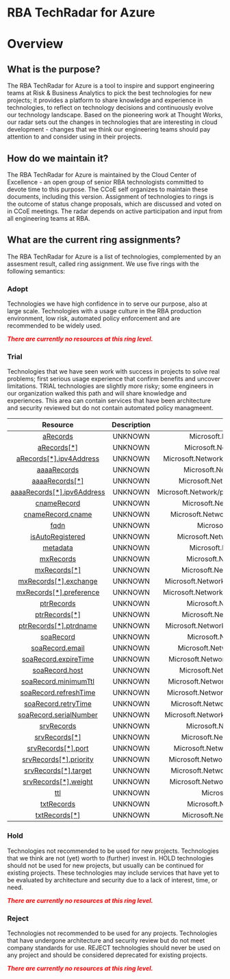 
RBA TechRadar for Azure
=======================

# Overview

## What is the purpose?


The RBA TechRadar for Azure is a tool to inspire and support engineering teams at Risk & Business Analytics to pick the best technologies for new projects; it provides a platform to share knowledge and experience in technologies, to reflect on technology decisions and continuously evolve our technology landscape.  Based on the pioneering work at Thought Works, our radar sets out the changes in technologies that are interesting in cloud development - changes that we think our engineering teams should pay attention to and consider using in their projects.
## How do we maintain it?


The RBA TechRadar for Azure is maintained by the Cloud Center of Excellence - an open group of senior RBA technologists committed to devote time to this purpose.  The CCoE self organizes to maintain these documents, including this version.  Assignment of technologies to rings is the outcome of status change proposals, which are discussed and voted on in CCoE meetings.  The radar depends on active participation and input from all engineering teams at RBA.
## What are the current ring assignments?


The RBA TechRadar for Azure is a list of technologies, complemented by an assesment result, called ring assignment.  We use five rings with the following semantics:
### Adopt


Technologies we have high confidence in to serve our purpose, also at large scale.  Technologies with a usage culture in the RBA production environment, low risk, automated policy enforcement and are recommended to be widely used.  
  
***<font color="red"> There are currently no resources at this ring level. </font>***
### Trial


Technologies that we have seen work with success in projects to solve real problems;  first serious usage experience that confirm benefits and uncover limitations.  TRIAL technologies are slightly more risky; some engineers in our organization walked this path and will share knowledge and experiences.  This area can contain services that have been architecture and security reviewed but do not contain automated policy managmeent.  

|Resource|Description|Path|Status|
| :---: | :---: | :---: | :---: |
|[aRecords](https://github.com/openrba/python-azure-techradar/tree/master/Microsoft.Network/privateDnsZones/CNAME/aRecords)|UNKNOWN|Microsoft.Network/privateDnsZones/CNAME/aRecords|TRIAL|
|[aRecords[*]](https://github.com/openrba/python-azure-techradar/tree/master/Microsoft.Network/privateDnsZones/CNAME/aRecords[*])|UNKNOWN|Microsoft.Network/privateDnsZones/CNAME/aRecords[*]|TRIAL|
|[aRecords[*].ipv4Address](https://github.com/openrba/python-azure-techradar/tree/master/Microsoft.Network/privateDnsZones/CNAME/aRecords[*].ipv4Address)|UNKNOWN|Microsoft.Network/privateDnsZones/CNAME/aRecords[*].ipv4Address|TRIAL|
|[aaaaRecords](https://github.com/openrba/python-azure-techradar/tree/master/Microsoft.Network/privateDnsZones/CNAME/aaaaRecords)|UNKNOWN|Microsoft.Network/privateDnsZones/CNAME/aaaaRecords|TRIAL|
|[aaaaRecords[*]](https://github.com/openrba/python-azure-techradar/tree/master/Microsoft.Network/privateDnsZones/CNAME/aaaaRecords[*])|UNKNOWN|Microsoft.Network/privateDnsZones/CNAME/aaaaRecords[*]|TRIAL|
|[aaaaRecords[*].ipv6Address](https://github.com/openrba/python-azure-techradar/tree/master/Microsoft.Network/privateDnsZones/CNAME/aaaaRecords[*].ipv6Address)|UNKNOWN|Microsoft.Network/privateDnsZones/CNAME/aaaaRecords[*].ipv6Address|TRIAL|
|[cnameRecord](https://github.com/openrba/python-azure-techradar/tree/master/Microsoft.Network/privateDnsZones/CNAME/cnameRecord)|UNKNOWN|Microsoft.Network/privateDnsZones/CNAME/cnameRecord|TRIAL|
|[cnameRecord.cname](https://github.com/openrba/python-azure-techradar/tree/master/Microsoft.Network/privateDnsZones/CNAME/cnameRecord.cname)|UNKNOWN|Microsoft.Network/privateDnsZones/CNAME/cnameRecord.cname|TRIAL|
|[fqdn](https://github.com/openrba/python-azure-techradar/tree/master/Microsoft.Network/privateDnsZones/CNAME/fqdn)|UNKNOWN|Microsoft.Network/privateDnsZones/CNAME/fqdn|TRIAL|
|[isAutoRegistered](https://github.com/openrba/python-azure-techradar/tree/master/Microsoft.Network/privateDnsZones/CNAME/isAutoRegistered)|UNKNOWN|Microsoft.Network/privateDnsZones/CNAME/isAutoRegistered|TRIAL|
|[metadata](https://github.com/openrba/python-azure-techradar/tree/master/Microsoft.Network/privateDnsZones/CNAME/metadata)|UNKNOWN|Microsoft.Network/privateDnsZones/CNAME/metadata|TRIAL|
|[mxRecords](https://github.com/openrba/python-azure-techradar/tree/master/Microsoft.Network/privateDnsZones/CNAME/mxRecords)|UNKNOWN|Microsoft.Network/privateDnsZones/CNAME/mxRecords|TRIAL|
|[mxRecords[*]](https://github.com/openrba/python-azure-techradar/tree/master/Microsoft.Network/privateDnsZones/CNAME/mxRecords[*])|UNKNOWN|Microsoft.Network/privateDnsZones/CNAME/mxRecords[*]|TRIAL|
|[mxRecords[*].exchange](https://github.com/openrba/python-azure-techradar/tree/master/Microsoft.Network/privateDnsZones/CNAME/mxRecords[*].exchange)|UNKNOWN|Microsoft.Network/privateDnsZones/CNAME/mxRecords[*].exchange|TRIAL|
|[mxRecords[*].preference](https://github.com/openrba/python-azure-techradar/tree/master/Microsoft.Network/privateDnsZones/CNAME/mxRecords[*].preference)|UNKNOWN|Microsoft.Network/privateDnsZones/CNAME/mxRecords[*].preference|TRIAL|
|[ptrRecords](https://github.com/openrba/python-azure-techradar/tree/master/Microsoft.Network/privateDnsZones/CNAME/ptrRecords)|UNKNOWN|Microsoft.Network/privateDnsZones/CNAME/ptrRecords|TRIAL|
|[ptrRecords[*]](https://github.com/openrba/python-azure-techradar/tree/master/Microsoft.Network/privateDnsZones/CNAME/ptrRecords[*])|UNKNOWN|Microsoft.Network/privateDnsZones/CNAME/ptrRecords[*]|TRIAL|
|[ptrRecords[*].ptrdname](https://github.com/openrba/python-azure-techradar/tree/master/Microsoft.Network/privateDnsZones/CNAME/ptrRecords[*].ptrdname)|UNKNOWN|Microsoft.Network/privateDnsZones/CNAME/ptrRecords[*].ptrdname|TRIAL|
|[soaRecord](https://github.com/openrba/python-azure-techradar/tree/master/Microsoft.Network/privateDnsZones/CNAME/soaRecord)|UNKNOWN|Microsoft.Network/privateDnsZones/CNAME/soaRecord|TRIAL|
|[soaRecord.email](https://github.com/openrba/python-azure-techradar/tree/master/Microsoft.Network/privateDnsZones/CNAME/soaRecord.email)|UNKNOWN|Microsoft.Network/privateDnsZones/CNAME/soaRecord.email|TRIAL|
|[soaRecord.expireTime](https://github.com/openrba/python-azure-techradar/tree/master/Microsoft.Network/privateDnsZones/CNAME/soaRecord.expireTime)|UNKNOWN|Microsoft.Network/privateDnsZones/CNAME/soaRecord.expireTime|TRIAL|
|[soaRecord.host](https://github.com/openrba/python-azure-techradar/tree/master/Microsoft.Network/privateDnsZones/CNAME/soaRecord.host)|UNKNOWN|Microsoft.Network/privateDnsZones/CNAME/soaRecord.host|TRIAL|
|[soaRecord.minimumTtl](https://github.com/openrba/python-azure-techradar/tree/master/Microsoft.Network/privateDnsZones/CNAME/soaRecord.minimumTtl)|UNKNOWN|Microsoft.Network/privateDnsZones/CNAME/soaRecord.minimumTtl|TRIAL|
|[soaRecord.refreshTime](https://github.com/openrba/python-azure-techradar/tree/master/Microsoft.Network/privateDnsZones/CNAME/soaRecord.refreshTime)|UNKNOWN|Microsoft.Network/privateDnsZones/CNAME/soaRecord.refreshTime|TRIAL|
|[soaRecord.retryTime](https://github.com/openrba/python-azure-techradar/tree/master/Microsoft.Network/privateDnsZones/CNAME/soaRecord.retryTime)|UNKNOWN|Microsoft.Network/privateDnsZones/CNAME/soaRecord.retryTime|TRIAL|
|[soaRecord.serialNumber](https://github.com/openrba/python-azure-techradar/tree/master/Microsoft.Network/privateDnsZones/CNAME/soaRecord.serialNumber)|UNKNOWN|Microsoft.Network/privateDnsZones/CNAME/soaRecord.serialNumber|TRIAL|
|[srvRecords](https://github.com/openrba/python-azure-techradar/tree/master/Microsoft.Network/privateDnsZones/CNAME/srvRecords)|UNKNOWN|Microsoft.Network/privateDnsZones/CNAME/srvRecords|TRIAL|
|[srvRecords[*]](https://github.com/openrba/python-azure-techradar/tree/master/Microsoft.Network/privateDnsZones/CNAME/srvRecords[*])|UNKNOWN|Microsoft.Network/privateDnsZones/CNAME/srvRecords[*]|TRIAL|
|[srvRecords[*].port](https://github.com/openrba/python-azure-techradar/tree/master/Microsoft.Network/privateDnsZones/CNAME/srvRecords[*].port)|UNKNOWN|Microsoft.Network/privateDnsZones/CNAME/srvRecords[*].port|TRIAL|
|[srvRecords[*].priority](https://github.com/openrba/python-azure-techradar/tree/master/Microsoft.Network/privateDnsZones/CNAME/srvRecords[*].priority)|UNKNOWN|Microsoft.Network/privateDnsZones/CNAME/srvRecords[*].priority|TRIAL|
|[srvRecords[*].target](https://github.com/openrba/python-azure-techradar/tree/master/Microsoft.Network/privateDnsZones/CNAME/srvRecords[*].target)|UNKNOWN|Microsoft.Network/privateDnsZones/CNAME/srvRecords[*].target|TRIAL|
|[srvRecords[*].weight](https://github.com/openrba/python-azure-techradar/tree/master/Microsoft.Network/privateDnsZones/CNAME/srvRecords[*].weight)|UNKNOWN|Microsoft.Network/privateDnsZones/CNAME/srvRecords[*].weight|TRIAL|
|[ttl](https://github.com/openrba/python-azure-techradar/tree/master/Microsoft.Network/privateDnsZones/CNAME/ttl)|UNKNOWN|Microsoft.Network/privateDnsZones/CNAME/ttl|TRIAL|
|[txtRecords](https://github.com/openrba/python-azure-techradar/tree/master/Microsoft.Network/privateDnsZones/CNAME/txtRecords)|UNKNOWN|Microsoft.Network/privateDnsZones/CNAME/txtRecords|TRIAL|
|[txtRecords[*]](https://github.com/openrba/python-azure-techradar/tree/master/Microsoft.Network/privateDnsZones/CNAME/txtRecords[*])|UNKNOWN|Microsoft.Network/privateDnsZones/CNAME/txtRecords[*]|TRIAL|

### Hold


Technologies not recommended to be used for new projects. Technologies that we think are not (yet) worth to (further) invest in.  HOLD technologies should not be used for new projects, but usually can be continued for existing projects.  These technologies may include services that have yet to be evaluated by architecture and security due to a lack of interest, time, or need.  
  
***<font color="red"> There are currently no resources at this ring level. </font>***
### Reject


Technologies not recommended to be used for any projects. Technologies that have undergone architecture and security review but do not meet company standards for use.  REJECT technologies should never be used on any project and should be considered deprecated for existing projects.  
  
***<font color="red"> There are currently no resources at this ring level. </font>***